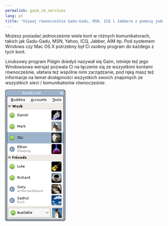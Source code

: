 ```yaml
---
permalink: gaim_im_services
lang: pl
title: "Używaj równocześnie Gadu-Gadu, MSN, ICQ i Jabbera z pomocą jednego programu"
---
```


Możesz posiadać jednocześnie wiele kont w różnych komunikatorach, takich
jak Gadu-Gadu, MSN, Yahoo, ICQ, Jabber, AIM itp. Pod systemem Windows czy
Mac OS X potrzebny był Ci osobny program do każdego z tych kont.

Linuksowy program Pidgin (kiedyś nazywał się Gaim, istnieje też jego
Windowsowa wersja) pozwala Ci na łączenie się ze wszystkimi kontami
równocześnie, ułatwia też wspólne nimi zarządzanie, pod ręką masz
też informacje na temat dostępności wszystkich swoich znajomych
ze wszystkich sieci / komunikatorów <i>równocześnie</i>.

<img src="/img/gaim_im_services.png" />

  